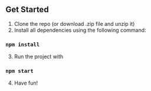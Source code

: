 ## Get Started

1. Clone the repo (or download .zip file and unzip it)
2. Install all dependencies using the following command:

### `npm install`

3. Run the project with

### `npm start`

4. Have fun!
